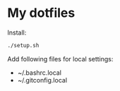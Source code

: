 # My dotfiles

Install:

```sh
./setup.sh
```

Add following files for local settings:

* ~/.bashrc.local
* ~/.gitconfig.local
